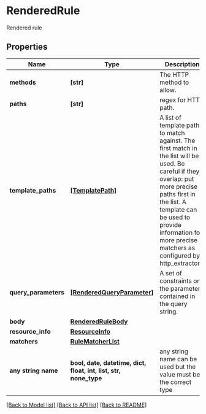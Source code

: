# RenderedRule

Rendered rule

## Properties
Name | Type | Description | Notes
------------ | ------------- | ------------- | -------------
**methods** | **[str]** | The HTTP method to allow. | [optional] 
**paths** | **[str]** | regex for HTTP path. | [optional] 
**template_paths** | [**[TemplatePath]**](TemplatePath.md) | A list of template paths to match against. The first match in the list will be used. Be careful if they overlap: put more precise paths first in the list. A template can be used to provide information for more precise matchers as configured by http_extractors.  | [optional] 
**query_parameters** | [**[RenderedQueryParameter]**](RenderedQueryParameter.md) | A set of constraints on the parameters contained in the query string. | [optional] 
**body** | [**RenderedRuleBody**](RenderedRuleBody.md) |  | [optional] 
**resource_info** | [**ResourceInfo**](ResourceInfo.md) |  | [optional] 
**matchers** | [**RuleMatcherList**](RuleMatcherList.md) |  | [optional] 
**any string name** | **bool, date, datetime, dict, float, int, list, str, none_type** | any string name can be used but the value must be the correct type | [optional]

[[Back to Model list]](../README.md#documentation-for-models) [[Back to API list]](../README.md#documentation-for-api-endpoints) [[Back to README]](../README.md)


